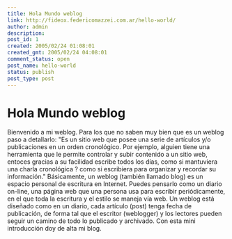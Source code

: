 ```yaml
---
title: Hola Mundo weblog
link: http://fideox.federicomazzei.com.ar/hello-world/
author: admin
description: 
post_id: 1
created: 2005/02/24 01:08:01
created_gmt: 2005/02/24 04:08:01
comment_status: open
post_name: hello-world
status: publish
post_type: post
---
```


# Hola Mundo weblog

Bienvenido a mi weblog. Para los que no saben muy bien que es un weblog paso a detallarlo: "Es un sitio web que posee una serie de artículos y/o publicaciones en un orden cronológico. Por ejemplo, alguien tiene una herramienta que le permite controlar y subir contenido a un sitio web, entoces gracias a su facilidad escribe todos los días, como si mantuviera una charla cronológica ? como si escribiera para organizar y recordar su información." Básicamente, un weblog (también llamado blog) es un espacio personal de escritura en Internet. Puedes pensarlo como un diario on-line, una página web que una persona usa para escribir periódicamente, en el que toda la escritura y el estilo se maneja vía web. Un weblog está diseñado como en un diario, cada artículo (post) tenga fecha de publicación, de forma tal que el escritor (weblogger) y los lectores pueden seguir un camino de todo lo publicado y archivado. Con esta mini introducción doy de alta mi blog.
